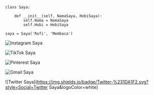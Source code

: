 ```python3
class Saya:
    
    def __init__(self, NamaSaya, HobiSaya):
        self.Nama = NamaSaya
        self.Hobi = HobiSaya        
        
saya = Saya('Rofi', 'Membaca')
```
![Instagram Saya](https://img.shields.io/badge/Instagram-%23E4405F.svg?style=Social=Instagram&logoColor=white)

![TikTok Saya](https://img.shields.io/badge/TikTok-%23000000.svg?style=Social=TikTok&logoColor=white)

![Pinterest Saya](https://img.shields.io/badge/Pinterest-%23E60023.svg?style=Social=Pinterest&logoColor=white)

![Gmail Saya](https://img.shields.io/badge/Gmail-D14836?style=Social=gmail&logoColor=white)

![Twitter Saya](https://img.shields.io/badge/Twitter-%231DA1F2.svg?style=Social=Twitter Saya&logoColor=white)
